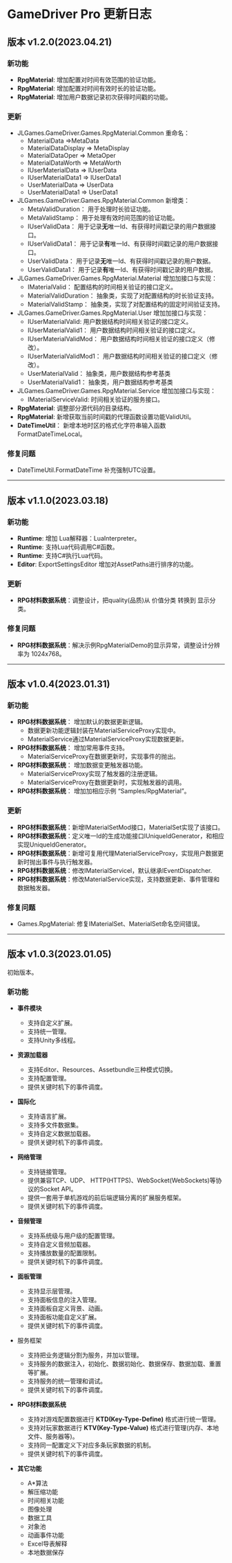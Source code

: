 # GameDriver Pro 更新日志

## 版本 v1.2.0(2023.04.21)

### 新功能  
+ **RpgMaterial**: 增加配置对时间有效范围的验证功能。  
+ **RpgMaterial**: 增加配置对时间有效时长的验证功能。  
+ **RpgMaterial**: 增加用户数据记录初次获得时间戳的功能。  

### 更新  
+ JLGames.GameDriver.Games.RpgMaterial.Common 重命名：  
  + MaterialData =>MetaData  
  + MaterialDataDisplay => MetaDisplay  
  + MaterialDataOper => MetaOper  
  + MaterialDataWorth => MetaWorth 
  + IUserMaterialData => IUserData  
  + IUserMaterialData1 => IUserData1  
  + UserMaterialData => UserData  
  + UserMaterialData1 => UserData1  
+ JLGames.GameDriver.Games.RpgMaterial.Common 新增类：  
  + MetaValidDuration： 用于处理时长验证功能。  
  + MetaValidStamp： 用于处理有效时间范围的验证功能。  
  + IUserValidData： 用于记录**无**唯一Id、有获得时间戳记录的用户数据接口。  
  + IUserValidData1： 用于记录**有**唯一Id、有获得时间戳记录的用户数据接口。  
  + UserValidData： 用于记录**无**唯一Id、有获得时间戳记录的用户数据。  
  + UserValidData1： 用于记录**有**唯一Id、有获得时间戳记录的用户数据。  
+ JLGames.GameDriver.Games.RpgMaterial.Material 增加加接口与实现：  
  + IMaterialValid： 配置结构的时间相关验证的接口定义。  
  + MaterialValidDuration： 抽象类，实现了对配置结构的时长验证支持。  
  + MaterialValidStamp： 抽象类，实现了对配置结构的固定时间验证支持。  
+ JLGames.GameDriver.Games.RpgMaterial.User 增加加接口与实现：  
  + IUserMaterialValid:  用户数据结构时间相关验证的接口定义。  
  + IUserMaterialValid1： 用户数据结构时间相关验证的接口定义。  
  + IUserMaterialValidMod： 用户数据结构时间相关验证的接口定义（修改）。  
  + IUserMaterialValidMod1： 用户数据结构时间相关验证的接口定义（修改）。  
  + UserMaterialValid： 抽象类，用户数据结构参考基类  
  + UserMaterialValid1： 抽象类，用户数据结构参考基类  
+ JLGames.GameDriver.Games.RpgMaterial.Service 增加加接口与实现：  
  + IMaterialServiceValid: 时间相关验证的服务接口。  
+ **RpgMaterial**: 调整部分源代码的目录结构。   
+ **RpgMaterial**: 新增获取当前时间戳的代理函数设置功能ValidUtil。   
+ **DateTimeUtil**： 新增本地时区的格式化字符串输入函数FormatDateTimeLocal。  

### 修复问题  
+ DateTimeUtil.FormatDateTime 补充强制UTC设置。  



------



## 版本 v1.1.0(2023.03.18) 

### 新功能  
+ **Runtime**: 增加 Lua解释器：LuaInterpreter。  
+ **Runtime**:  支持Lua代码调用C#函数。  
+ **Runtime**:  支持C#执行Lua代码。  
+ **Editor**:  ExportSettingsEditor 增加对AssetPaths进行排序的功能。  

### 更新  
+ **RPG材料数据系统**：调整设计，把quality(品质)从 价值分类 转换到 显示分类。  

### 修复问题
+ **RPG材料数据系统**：解决示例RpgMaterialDemo的显示异常，调整设计分辨率为 1024x768。  



------



## 版本 v1.0.4(2023.01.31)  

### 新功能  
+ **RPG材料数据系统**： 增加默认的数据更新逻辑。  
  + 数据更新功能逻辑封装在MaterialServiceProxy实现中。  
  + MaterialService通过MaterialServiceProxy实现数据更新。  
+ **RPG材料数据系统**： 增加常用事件支持。  
  + MaterialServiceProxy在数据更新时，实现事件的抛出。  
+ **RPG材料数据系统**： 增加数据变更触发器功能。  
  + MaterialServiceProxy实现了触发器的注册逻辑。  
  + MaterialServiceProxy在数据更新时，实现触发器的调用。  
+ **RPG材料数据系统**： 增加加相应示例 “Samples/RpgMaterial”。  

### 更新  
+ **RPG材料数据系统**：新增IMaterialSetMod接口，MaterialSet实现了该接口。  
+ **RPG材料数据系统**：定义唯一Id的生成功能接口IUniqueIdGenerator，和相应实现UniqueIdGenerator。  
+ **RPG材料数据系统**：新增可复用代理MaterialServiceProxy，实现用户数据更新时抛出事件与执行触发器。  
+ **RPG材料数据系统**：修改IMaterialServicel，默认继承IEventDispatcher.  
+ **RPG材料数据系统**：修改MaterialService实现，支持数据更新、事件管理和数据触发器。  

### 修复问题
+ Games.RpgMaterial: 修复IMaterialSet、MaterialSet命名空间错误。  



------



## 版本 v1.0.3(2023.01.05)

初始版本。

### 新功能  

+ **事件模块**  
  + 支持自定义扩展。  
  + 支持统一管理。  
  + 支持Unity多线程。  

+ **资源加载器**  
  + 支持Editor、Resources、Assetbundle三种模式切换。  
  + 支持配置管理。  
  + 提供关键时机下的事件调度。  

+ **国际化**  
  + 支持语言扩展。  
  + 支持多文件数据集。  
  + 支持自定义数据加载器。  
  + 提供关键时机下的事件调度。  

+ **网络管理**  
  + 支持链接管理。  
  + 提供兼容TCP、UDP、 HTTP(HTTPS)、WebSocket(WebSockets)等协议的Socket API。  
  + 提供一套用于单机游戏的前后端逻辑分离的扩展服务框架。  
  + 提供关键时机下的事件调度。  

+ **音频管理**  
  + 支持系统级与用户级的配置管理。  
  + 支持自定义音频加载器。  
  + 支持播放数量的配置限制。  
  + 提供关键时机下的事件调度。  

+ **面板管理**  
  + 支持显示层管理。  
  + 支持面板信息的注入管理。  
  + 支持面板自定义背景、动画。  
  + 支持面板功能自定义扩展。  
  + 提供关键时机下的事件调度。  

+ 服务框架  
  + 支持把业务逻辑分割为服务，并加以管理。  
  + 支持服务的数据注入，初始化、数据初始化、数据保存、数据加载、重置等扩展。  
  + 支持服务的统一管理和调试。  
  + 提供关键时机下的事件调度。  

+ **RPG材料数据系统**  
  + 支持对游戏配置数据进行 **KTD(Key-Type-Define)** 格式进行统一管理。  
  + 支持对玩家数据进行  **KTV(Key-Type-Value)** 格式进行管理(内存、本地文件、服务器等)。  
  + 支持同一配置定义下对应多条玩家数据的机制。  
  + 提供关键时机下的事件调度。  

+ **其它功能**  
  + A\*算法  
  + 解压缩功能  
  + 时间相关功能  
  + 图像处理  
  + 数据工具  
  + 对象池  
  + 动画事件功能  
  + Excel导表解释  
  + 本地数据保存  
